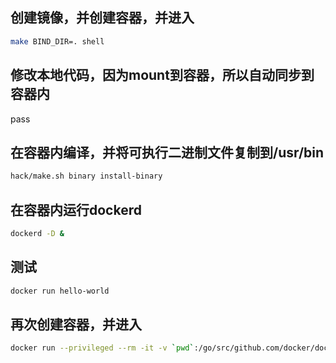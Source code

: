 ## 创建镜像，并创建容器，并进入
```bash
make BIND_DIR=. shell
```
## 修改本地代码，因为mount到容器，所以自动同步到容器内
pass
## 在容器内编译，并将可执行二进制文件复制到/usr/bin
```bash
hack/make.sh binary install-binary
```
## 在容器内运行dockerd
```bash
dockerd -D &
```
## 测试
```bash
docker run hello-world
```
## 再次创建容器，并进入
```bash
docker run --privileged --rm -it -v `pwd`:/go/src/github.com/docker/docker docker-dev:chenmeng /bin/bash
```